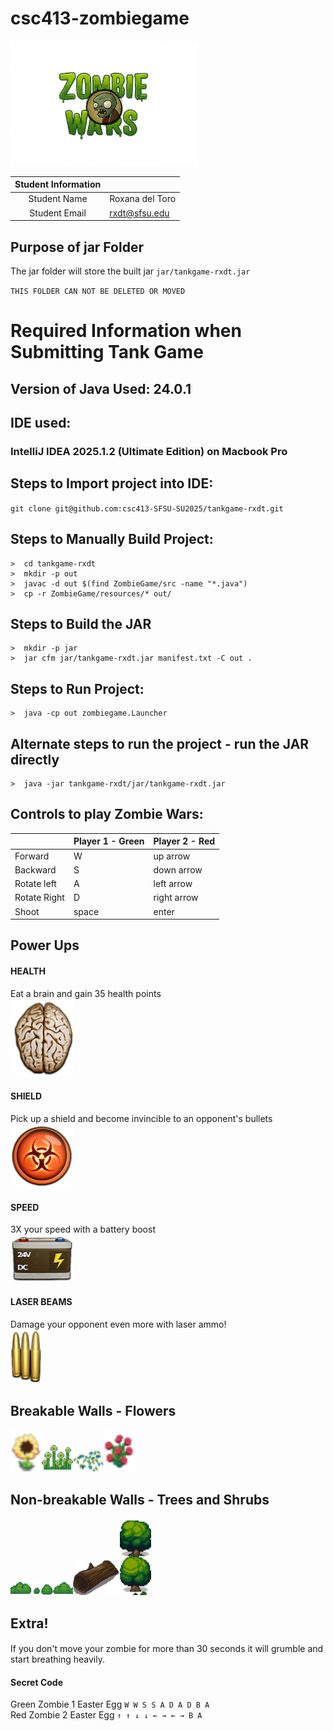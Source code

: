 # csc413-zombiegame
<img src="ZombieGame/resources/vfx/title.png" width="300">

| Student Information |                 |
|:-------------------:|-----------------|
|  Student Name       | Roxana del Toro |
|  Student Email      | rxdt@sfsu.edu   |


## Purpose of jar Folder 
The jar folder will store the built jar `jar/tankgame-rxdt.jar`

`THIS FOLDER CAN NOT BE DELETED OR MOVED`

# Required Information when Submitting Tank Game

## Version of Java Used: 24.0.1

## IDE used: 
### IntelliJ IDEA 2025.1.2 (Ultimate Edition) on Macbook Pro

## Steps to Import project into IDE:
`git clone git@github.com:csc413-SFSU-SU2025/tankgame-rxdt.git`

## Steps to Manually Build Project:
```
>  cd tankgame-rxdt
>  mkdir -p out
>  javac -d out $(find ZombieGame/src -name "*.java")
>  cp -r ZombieGame/resources/* out/
```
## Steps to Build the JAR
```
>  mkdir -p jar
>  jar cfm jar/tankgame-rxdt.jar manifest.txt -C out .
```
## Steps to Run Project:
```
>  java -cp out zombiegame.Launcher
```
## Alternate steps to run the project - run the JAR directly
```
>  java -jar tankgame-rxdt/jar/tankgame-rxdt.jar
```

## Controls to play Zombie Wars:

|               | Player 1 - Green | Player 2 - Red |
|---------------|------------------|----------------|
|  Forward      | W                | up arrow       |
|  Backward     | S                | down arrow     |
|  Rotate left  | A                | left arrow     |
|  Rotate Right | D                | right arrow    |
|  Shoot        | space            | enter          |

## Power Ups
#### HEALTH
Eat a brain and gain 35 health points <br>
<img src="ZombieGame/resources/vfx/health_brain_powerup.png" width="100"> 

#### SHIELD
Pick up a shield and become invincible to an opponent's bullets <br>
<img src="ZombieGame/resources/vfx/shield_injection_powerup.png" width="100"> 

#### SPEED
3X your speed with a battery boost <br>
<img src="ZombieGame/resources/vfx/speed_potion_powerup.png" width="100"> 

#### LASER BEAMS
Damage your opponent even more with laser ammo!<br>
<img src="ZombieGame/resources/vfx/ammo.png" width="50">

## Breakable Walls - Flowers 
<img src="ZombieGame/resources/vfx/sunflower.png" width="50"><img src="ZombieGame/resources/vfx/daisies.png" width="50"><img src="ZombieGame/resources/vfx/blue_flowers.png" width="50"><img src="ZombieGame/resources/vfx/roses.png" width="50">

## Non-breakable Walls - Trees and Shrubs
<img src="ZombieGame/resources/vfx/bush.png" width="100"><img src="ZombieGame/resources/vfx/log.png" width="75"><img src="ZombieGame/resources/vfx/trees.png" width="50">

## Extra!
####
If you don't move your zombie for more than 30 seconds it will grumble and start breathing heavily.
#### Secret Code
Green Zombie 1 Easter Egg `W W S S A D A D B A`<br>
Red Zombie 2 Easter Egg `↑ ↑ ↓ ↓ ← → ← → B A`